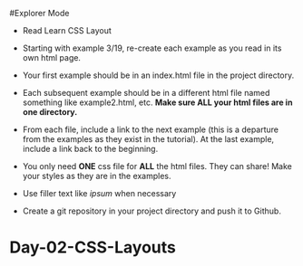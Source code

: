 #Explorer Mode

* Read Learn CSS Layout

* Starting with example 3/19, re-create each example as you read in its own html page.

* Your first example should be in an index.html file in the project directory.

* Each subsequent example should be in a different html file named something like example2.html, etc. **Make sure ALL your html files are in one directory.**

* From each file, include a link to the next example (this is a departure from the examples as they exist in the tutorial). At the last example, include a link back to the beginning.

* You only need **ONE** css file for **ALL** the html files. They can share! Make your styles as they are in the examples.

* Use filler text like _ipsum_ when necessary

* Create a git repository in your project directory and push it to Github.
# Day-02-CSS-Layouts
